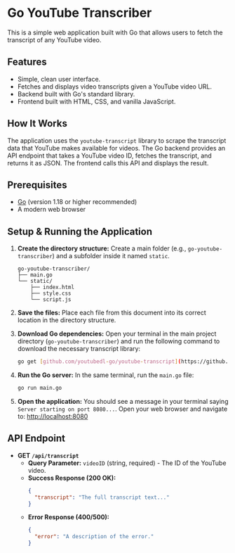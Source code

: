 # Go YouTube Transcriber

This is a simple web application built with Go that allows users to fetch the transcript of any YouTube video.

## Features

-   Simple, clean user interface.
-   Fetches and displays video transcripts given a YouTube video URL.
-   Backend built with Go's standard library.
-   Frontend built with HTML, CSS, and vanilla JavaScript.

## How It Works

The application uses the `youtube-transcript` library to scrape the transcript data that YouTube makes available for videos. The Go backend provides an API endpoint that takes a YouTube video ID, fetches the transcript, and returns it as JSON. The frontend calls this API and displays the result.

## Prerequisites

-   [Go](https://golang.org/doc/install) (version 1.18 or higher recommended)
-   A modern web browser

## Setup & Running the Application

1.  **Create the directory structure:** Create a main folder (e.g., `go-youtube-transcriber`) and a subfolder inside it named `static`.
    ```
    go-youtube-transcriber/
    ├── main.go
    └── static/
        ├── index.html
        ├── style.css
        └── script.js
    ```

2.  **Save the files:** Place each file from this document into its correct location in the directory structure.

3.  **Download Go dependencies:** Open your terminal in the main project directory (`go-youtube-transcriber`) and run the following command to download the necessary transcript library:
    ```sh
    go get [github.com/youtubedl-go/youtube-transcript](https://github.com/youtubedl-go/youtube-transcript)
    ```

4.  **Run the Go server:** In the same terminal, run the `main.go` file:
    ```sh
    go run main.go
    ```

5.  **Open the application:** You should see a message in your terminal saying `Server starting on port 8080...`. Open your web browser and navigate to:
    [http://localhost:8080](http://localhost:8080)

## API Endpoint

-   **GET `/api/transcript`**
    -   **Query Parameter:** `videoID` (string, required) - The ID of the YouTube video.
    -   **Success Response (200 OK):**
        ```json
        {
          "transcript": "The full transcript text..."
        }
        ```
    -   **Error Response (400/500):**
        ```json
        {
          "error": "A description of the error."
        }
        ```

